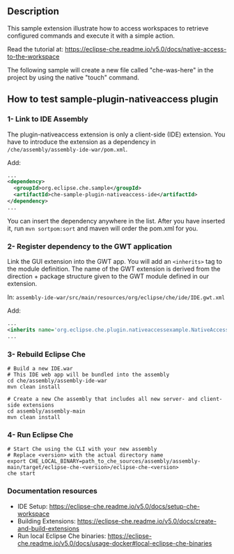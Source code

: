 ## Description

This sample extension illustrate how to access workspaces  to retrieve configured commands and execute it with a simple action. 

Read the tutorial at: https://eclipse-che.readme.io/v5.0/docs/native-access-to-the-workspace

The following sample will create a new file called "che-was-here" in the project by using the native "touch" command.


## How to test sample-plugin-nativeaccess plugin

### 1- Link to IDE Assembly

The plugin-nativeaccess extension is only a client-side (IDE) extension. You have to introduce the extension as a dependency in `/che/assembly/assembly-ide-war/pom.xml`. 

Add: 
```XML
...
<dependency>
  <groupId>org.eclipse.che.sample</groupId>
  <artifactId>che-sample-plugin-nativeaccess-ide</artifactId>
</dependency>
...
```
You can insert the dependency anywhere in the list. After you have inserted it, run `mvn sortpom:sort` and maven will order the pom.xml for you.


### 2- Register dependency to the GWT application

Link the GUI extension into the GWT app. You will add an `<inherits>` tag to the module definition. The name of the GWT extension is derived from the direction + package structure given to the GWT module defined in our extension.

In: `assembly-ide-war/src/main/resources/org/eclipse/che/ide/IDE.gwt.xml`

Add:
```XML
...
<inherits name='org.eclipse.che.plugin.nativeaccessexample.NativeAccessExample'/>
...
```

### 3- Rebuild Eclipse Che


```Shell
# Build a new IDE.war
# This IDE web app will be bundled into the assembly
cd che/assembly/assembly-ide-war
mvn clean install

# Create a new Che assembly that includes all new server- and client-side extensions
cd assembly/assembly-main
mvn clean install
```

### 4- Run Eclipse Che

```Shell
# Start Che using the CLI with your new assembly
# Replace <version> with the actual directory name
export CHE_LOCAL_BINARY=path_to_che_sources/assembly/assembly-main/target/eclipse-che-<version>/eclipse-che-<version>
che start
```


### Documentation resources

- IDE Setup: https://eclipse-che.readme.io/v5.0/docs/setup-che-workspace  
- Building Extensions: https://eclipse-che.readme.io/v5.0/docs/create-and-build-extensions
- Run local Eclipse Che binaries: https://eclipse-che.readme.io/v5.0/docs/usage-docker#local-eclipse-che-binaries

